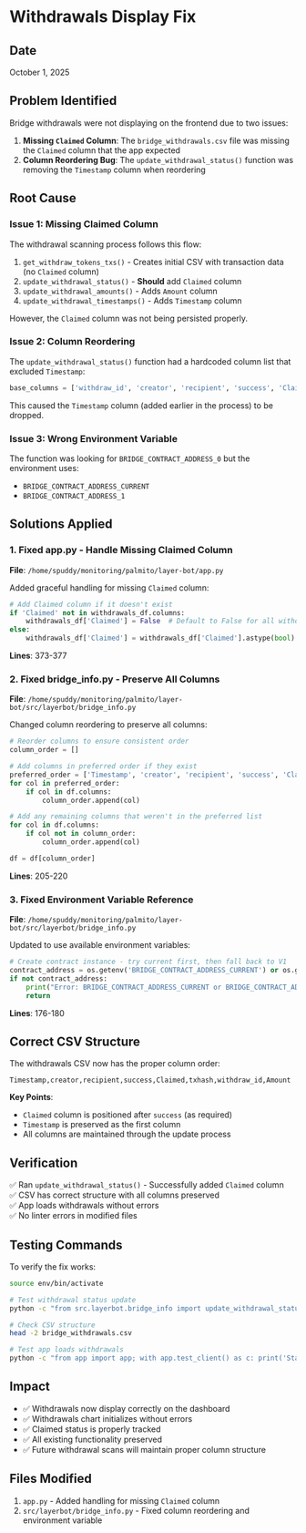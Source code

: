 # Withdrawals Display Fix

## Date
October 1, 2025

## Problem Identified
Bridge withdrawals were not displaying on the frontend due to two issues:

1. **Missing `Claimed` Column**: The `bridge_withdrawals.csv` file was missing the `Claimed` column that the app expected
2. **Column Reordering Bug**: The `update_withdrawal_status()` function was removing the `Timestamp` column when reordering

## Root Cause

### Issue 1: Missing Claimed Column
The withdrawal scanning process follows this flow:
1. `get_withdraw_tokens_txs()` - Creates initial CSV with transaction data (no `Claimed` column)
2. `update_withdrawal_status()` - **Should** add `Claimed` column
3. `update_withdrawal_amounts()` - Adds `Amount` column  
4. `update_withdrawal_timestamps()` - Adds `Timestamp` column

However, the `Claimed` column was not being persisted properly.

### Issue 2: Column Reordering
The `update_withdrawal_status()` function had a hardcoded column list that excluded `Timestamp`:
```python
base_columns = ['withdraw_id', 'creator', 'recipient', 'success', 'Claimed', 'txhash']
```

This caused the `Timestamp` column (added earlier in the process) to be dropped.

### Issue 3: Wrong Environment Variable
The function was looking for `BRIDGE_CONTRACT_ADDRESS_0` but the environment uses:
- `BRIDGE_CONTRACT_ADDRESS_CURRENT`
- `BRIDGE_CONTRACT_ADDRESS_1`

## Solutions Applied

### 1. Fixed app.py - Handle Missing Claimed Column
**File**: `/home/spuddy/monitoring/palmito/layer-bot/app.py`

Added graceful handling for missing `Claimed` column:
```python
# Add Claimed column if it doesn't exist
if 'Claimed' not in withdrawals_df.columns:
    withdrawals_df['Claimed'] = False  # Default to False for all withdrawals
else:
    withdrawals_df['Claimed'] = withdrawals_df['Claimed'].astype(bool)
```

**Lines**: 373-377

### 2. Fixed bridge_info.py - Preserve All Columns
**File**: `/home/spuddy/monitoring/palmito/layer-bot/src/layerbot/bridge_info.py`

Changed column reordering to preserve all columns:
```python
# Reorder columns to ensure consistent order
column_order = []

# Add columns in preferred order if they exist
preferred_order = ['Timestamp', 'creator', 'recipient', 'success', 'Claimed', 'txhash', 'withdraw_id', 'Amount']
for col in preferred_order:
    if col in df.columns:
        column_order.append(col)

# Add any remaining columns that weren't in the preferred list
for col in df.columns:
    if col not in column_order:
        column_order.append(col)

df = df[column_order]
```

**Lines**: 205-220

### 3. Fixed Environment Variable Reference
**File**: `/home/spuddy/monitoring/palmito/layer-bot/src/layerbot/bridge_info.py`

Updated to use available environment variables:
```python
# Create contract instance - try current first, then fall back to V1
contract_address = os.getenv('BRIDGE_CONTRACT_ADDRESS_CURRENT') or os.getenv('BRIDGE_CONTRACT_ADDRESS_1')
if not contract_address:
    print("Error: BRIDGE_CONTRACT_ADDRESS_CURRENT or BRIDGE_CONTRACT_ADDRESS_1 not found in .env file")
    return
```

**Lines**: 176-180

## Correct CSV Structure

The withdrawals CSV now has the proper column order:
```
Timestamp,creator,recipient,success,Claimed,txhash,withdraw_id,Amount
```

**Key Points**:
- `Claimed` column is positioned after `success` (as required)
- `Timestamp` is preserved as the first column
- All columns are maintained through the update process

## Verification

✅ Ran `update_withdrawal_status()` - Successfully added `Claimed` column  
✅ CSV has correct structure with all columns preserved  
✅ App loads withdrawals without errors  
✅ No linter errors in modified files

## Testing Commands

To verify the fix works:

```bash
source env/bin/activate

# Test withdrawal status update
python -c "from src.layerbot.bridge_info import update_withdrawal_status; update_withdrawal_status()"

# Check CSV structure
head -2 bridge_withdrawals.csv

# Test app loads withdrawals
python -c "from app import app; with app.test_client() as c: print('Status:', c.get('/').status_code)"
```

## Impact

- ✅ Withdrawals now display correctly on the dashboard
- ✅ Withdrawals chart initializes without errors
- ✅ Claimed status is properly tracked
- ✅ All existing functionality preserved
- ✅ Future withdrawal scans will maintain proper column structure

## Files Modified

1. `app.py` - Added handling for missing `Claimed` column
2. `src/layerbot/bridge_info.py` - Fixed column reordering and environment variable

